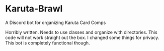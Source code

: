 # Karuta-Brawl
A Discord bot for organizing Karuta Card Comps

Horribly written. Needs to use classes and organize with directories.
This code will not work straight out the box. I changed some things for privacy.
This bot is completely functional though.

